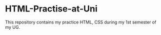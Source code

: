 # HTML-Practise-at-Uni
This repository contains my practice HTML, CSS during my 1st semester of my UG.
